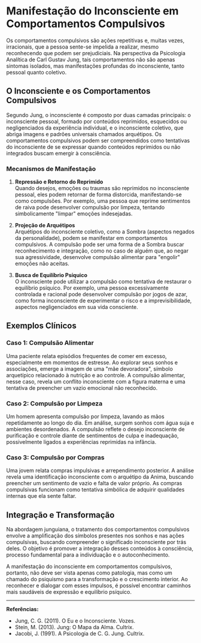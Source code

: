 # Manifestação do Inconsciente em Comportamentos Compulsivos

Os comportamentos compulsivos são ações repetitivas e, muitas vezes, irracionais, que a pessoa sente-se impelida a realizar, mesmo reconhecendo que podem ser prejudiciais. Na perspectiva da Psicologia Analítica de Carl Gustav Jung, tais comportamentos não são apenas sintomas isolados, mas manifestações profundas do inconsciente, tanto pessoal quanto coletivo.

## O Inconsciente e os Comportamentos Compulsivos

Segundo Jung, o inconsciente é composto por duas camadas principais: o inconsciente pessoal, formado por conteúdos reprimidos, esquecidos ou negligenciados da experiência individual, e o inconsciente coletivo, que abriga imagens e padrões universais chamados arquétipos. Os comportamentos compulsivos podem ser compreendidos como tentativas do inconsciente de se expressar quando conteúdos reprimidos ou não integrados buscam emergir à consciência.

### Mecanismos de Manifestação

1. **Repressão e Retorno do Reprimido**  
   Quando desejos, emoções ou traumas são reprimidos no inconsciente pessoal, eles podem retornar de forma distorcida, manifestando-se como compulsões. Por exemplo, uma pessoa que reprime sentimentos de raiva pode desenvolver compulsão por limpeza, tentando simbolicamente "limpar" emoções indesejadas.

2. **Projeção de Arquétipos**  
   Arquétipos do inconsciente coletivo, como a Sombra (aspectos negados da personalidade), podem se manifestar em comportamentos compulsivos. A compulsão pode ser uma forma de a Sombra buscar reconhecimento e integração, como no caso de alguém que, ao negar sua agressividade, desenvolve compulsão alimentar para "engolir" emoções não aceitas.

3. **Busca de Equilíbrio Psíquico**  
   O inconsciente pode utilizar a compulsão como tentativa de restaurar o equilíbrio psíquico. Por exemplo, uma pessoa excessivamente controlada e racional pode desenvolver compulsão por jogos de azar, como forma inconsciente de experimentar o risco e a imprevisibilidade, aspectos negligenciados em sua vida consciente.

## Exemplos Clínicos

### Caso 1: Compulsão Alimentar

Uma paciente relata episódios frequentes de comer em excesso, especialmente em momentos de estresse. Ao explorar seus sonhos e associações, emerge a imagem de uma "mãe devoradora", símbolo arquetípico relacionado à nutrição e ao controle. A compulsão alimentar, nesse caso, revela um conflito inconsciente com a figura materna e uma tentativa de preencher um vazio emocional não reconhecido.

### Caso 2: Compulsão por Limpeza

Um homem apresenta compulsão por limpeza, lavando as mãos repetidamente ao longo do dia. Em análise, surgem sonhos com água suja e ambientes desordenados. A compulsão reflete o desejo inconsciente de purificação e controle diante de sentimentos de culpa e inadequação, possivelmente ligados a experiências reprimidas na infância.

### Caso 3: Compulsão por Compras

Uma jovem relata compras impulsivas e arrependimento posterior. A análise revela uma identificação inconsciente com o arquétipo da Anima, buscando preencher um sentimento de vazio e falta de valor próprio. As compras compulsivas funcionam como tentativa simbólica de adquirir qualidades internas que ela sente faltar.

## Integração e Transformação

Na abordagem junguiana, o tratamento dos comportamentos compulsivos envolve a amplificação dos símbolos presentes nos sonhos e nas ações compulsivas, buscando compreender o significado inconsciente por trás deles. O objetivo é promover a integração desses conteúdos à consciência, processo fundamental para a individuação e o autoconhecimento.

A manifestação do inconsciente em comportamentos compulsivos, portanto, não deve ser vista apenas como patologia, mas como um chamado do psiquismo para a transformação e o crescimento interior. Ao reconhecer e dialogar com esses impulsos, é possível encontrar caminhos mais saudáveis de expressão e equilíbrio psíquico.

---

**Referências:**

- Jung, C. G. (2011). O Eu e o Inconsciente. Vozes.
- Stein, M. (2013). Jung: O Mapa da Alma. Cultrix.
- Jacobi, J. (1991). A Psicologia de C. G. Jung. Cultrix.